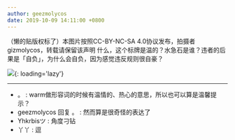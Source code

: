 ```yaml
---
author: geezmolycos
date: 2019-10-09 14:11:00 +0800
---
```


（懒的贴版权标了）本图片按照CC-BY-NC-SA 4.0协议发布，拍摄者gizmolycos，转载请保留该声明 什么，这个标牌是温的？水急石是谁？违者的后果是「自负」，为什么会自负，因为感觉违反规则很自豪？

![](/assets/images/qq-zone/2019-10-09-sign.jpg){: loading='lazy'}

---

- 。 : warm做形容词的时候有温情的、热心的意思，所以也可以算是温馨提示？
- geezmolycos 回复 。 : 然而算是很奇怪的表达了
- Yhkrbisツ : 角度刁钻
- 丫丫 : 逗

